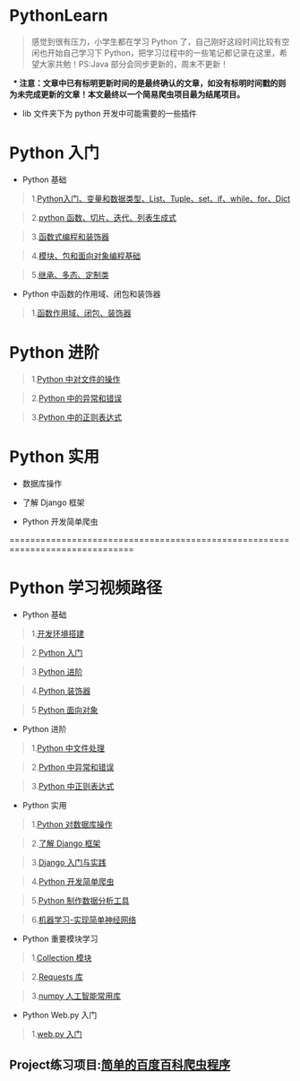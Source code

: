 # PythonLearn

>感觉到很有压力，小学生都在学习 Python 了，自己刚好这段时间比较有空闲也开始自己学习下 Python，把学习过程中的一些笔记都记录在这里，希望大家共勉！PS:Java 部分会同步更新的，周末不更新！

<b>
  
* 注意：文章中已有标明更新时间的是最终确认的文章，如没有标明时间戳的则为未完成更新的文章！本文最终以一个简易爬虫项目最为结尾项目。


</b>

* lib 文件夹下为 python 开发中可能需要的一些插件

# Python 入门

* Python 基础

> 1.[Python入门、变量和数据类型、List、Tuple、set、if、while、for、Dict](https://github.com/carolcoral/PythonLearn/blob/master/Arithmetic/day1.md)

>2.[python 函数、切片、迭代、列表生成式](https://github.com/carolcoral/PythonLearn/blob/master/Arithmetic/day2.md)

>3.[函数式编程和装饰器](https://github.com/carolcoral/PythonLearn/blob/master/Arithmetic/day3.md)

>4.[模块、包和面向对象编程基础](https://github.com/carolcoral/PythonLearn/blob/master/Arithmetic/day4.md)

>5.[继承、多态、定制类](https://github.com/carolcoral/PythonLearn/blob/master/Arithmetic/day5.md)

* Python 中函数的作用域、闭包和装饰器

>1.[函数作用域、闭包、装饰器](https://github.com/carolcoral/PythonLearn/blob/master/Arithmetic/函数作用域、闭包、装饰器.md)

# Python 进阶

>1.[Python 中对文件的操作](https://github.com/carolcoral/PythonLearn/blob/master/Arithmetic/day6.md)

>2.[Python 中的异常和错误]()

>3.[Python 中的正则表达式]()

# Python 实用

* 数据库操作

* 了解 Django 框架

* Python 开发简单爬虫

==============================================================================

# Python 学习视频路径

* Python 基础

>1.[开发环境搭建](https://www.imooc.com/learn/397)

>2.[Python 入门](https://www.imooc.com/learn/177)

>3.[Python 进阶](https://www.imooc.com/learn/317)

>4.[Python 装饰器](https://www.imooc.com/learn/581)

>5.[Python 面向对象](https://www.imooc.com/learn/747)

* Python 进阶

>1.[Python 中文件处理](https://www.imooc.com/learn/416)

>2.[Python 中异常和错误](https://www.imooc.com/learn/457)

>3.[Python 中正则表达式](https://www.imooc.com/learn/550)

* Python 实用

>1.[Python 对数据库操作](https://www.imooc.com/learn/475)

>2.[了解 Django 框架](https://www.imooc.com/learn/458)

>3.[Django 入门与实践](https://www.imooc.com/learn/790)

>4.[Python 开发简单爬虫](https://www.imooc.com/learn/563)

>5.[Python 制作数据分析工具](https://www.imooc.com/learn/937)

>6.[机器学习-实现简单神经网络](https://www.imooc.com/learn/813)

* Python 重要模块学习

>1.[Collection 模块](https://www.imooc.com/learn/934)

>2.[Requests 库](https://www.imooc.com/learn/736)

>3.[numpy 人工智能常用库](https://www.imooc.com/learn/943)

* Python Web.py 入门

>1.[web.py 入门](https://www.imooc.com/learn/753)


## Project练习项目:[简单的百度百科爬虫程序](https://github.com/carolcoral/BaiduReptilianReptiles)


